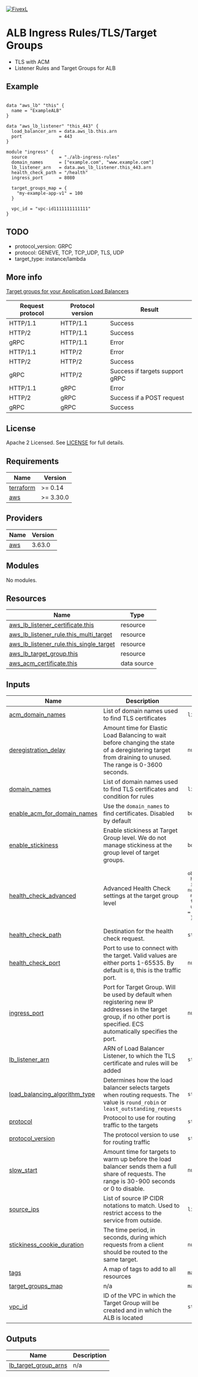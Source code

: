 [![FivexL](https://releases.fivexl.io/fivexlbannergit.jpg)](https://fivexl.io/)

# ALB Ingress Rules/TLS/Target Groups
- TLS with ACM
- Listener Rules and Target Groups for ALB

## Example

```hcl

data "aws_lb" "this" {
  name = "ExampleALB"
}

data "aws_lb_listener" "this_443" {
  load_balancer_arn = data.aws_lb.this.arn
  port              = 443
}

module "ingress" {
  source            = "./alb-ingress-rules"
  domain_names      = ["example.com", "www.example.com"]
  lb_listener_arn   = data.aws_lb_listener.this_443.arn
  health_check_path = "/health"
  ingress_port      = 8080

  target_groups_map = {
    "my-example-app-v1" = 100
  }

  vpc_id = "vpc-id1111111111111"
} 

```

## TODO
- protocol_version: GRPC
- protocol: GENEVE, TCP, TCP_UDP, TLS, UDP
- target_type: instance/lambda

## More info
[Target groups for your Application Load Balancers](https://docs.aws.amazon.com/elasticloadbalancing/latest/application/load-balancer-target-groups.html)

| Request protocol | Protocol version | Result  |
| ---------------- | ---------------- | ------- |  
| HTTP/1.1         |	HTTP/1.1	  | Success |
| HTTP/2	       |    HTTP/1.1      |	Success |
| gRPC	           |    HTTP/1.1      |	Error   |
| HTTP/1.1	       |    HTTP/2	      | Error   |
| HTTP/2           |	HTTP/2        |	Success |
| gRPC             |	HTTP/2        |	Success if targets support gRPC |
| HTTP/1.1         |	gRPC	      | Error   |
| HTTP/2	       |    gRPC          |	Success if a POST request |
| gRPC             |	gRPC          |	Success |

## License

Apache 2 Licensed. See [LICENSE](LICENSE) for full details.

<!-- BEGINNING OF PRE-COMMIT-TERRAFORM DOCS HOOK -->
## Requirements

| Name | Version |
|------|---------|
| <a name="requirement_terraform"></a> [terraform](#requirement\_terraform) | >= 0.14 |
| <a name="requirement_aws"></a> [aws](#requirement\_aws) | >= 3.30.0 |

## Providers

| Name | Version |
|------|---------|
| <a name="provider_aws"></a> [aws](#provider\_aws) | 3.63.0 |

## Modules

No modules.

## Resources

| Name | Type |
|------|------|
| [aws_lb_listener_certificate.this](https://registry.terraform.io/providers/hashicorp/aws/latest/docs/resources/lb_listener_certificate) | resource |
| [aws_lb_listener_rule.this_multi_target](https://registry.terraform.io/providers/hashicorp/aws/latest/docs/resources/lb_listener_rule) | resource |
| [aws_lb_listener_rule.this_single_target](https://registry.terraform.io/providers/hashicorp/aws/latest/docs/resources/lb_listener_rule) | resource |
| [aws_lb_target_group.this](https://registry.terraform.io/providers/hashicorp/aws/latest/docs/resources/lb_target_group) | resource |
| [aws_acm_certificate.this](https://registry.terraform.io/providers/hashicorp/aws/latest/docs/data-sources/acm_certificate) | data source |

## Inputs

| Name | Description | Type | Default | Required |
|------|-------------|------|---------|:--------:|
| <a name="input_acm_domain_names"></a> [acm\_domain\_names](#input\_acm\_domain\_names) | List of domain names used to find TLS certificates | `list(string)` | `[]` | no |
| <a name="input_deregistration_delay"></a> [deregistration\_delay](#input\_deregistration\_delay) | Amount time for Elastic Load Balancing to wait before changing the state of a deregistering target from draining to unused. The range is 0-3600 seconds. | `number` | `60` | no |
| <a name="input_domain_names"></a> [domain\_names](#input\_domain\_names) | List of domain names used to find TLS certificates and condition for rules | `list(string)` | n/a | yes |
| <a name="input_enable_acm_for_domain_names"></a> [enable\_acm\_for\_domain\_names](#input\_enable\_acm\_for\_domain\_names) | Use the `domain_names` to find certificates. Disabled by default | `bool` | `false` | no |
| <a name="input_enable_stickiness"></a> [enable\_stickiness](#input\_enable\_stickiness) | Enable stickiness at Target Group level. We do not manage stickiness at the group level of target groups. | `bool` | `false` | no |
| <a name="input_health_check_advanced"></a> [health\_check\_advanced](#input\_health\_check\_advanced) | Advanced Health Check settings at the target group level | <pre>object({<br>    healthy_threshold   = number<br>    interval            = number<br>    matcher             = string<br>    timeout             = number<br>    unhealthy_threshold = number<br>  })</pre> | <pre>{<br>  "healthy_threshold": 3,<br>  "interval": 30,<br>  "matcher": "200-299",<br>  "timeout": 5,<br>  "unhealthy_threshold": 3<br>}</pre> | no |
| <a name="input_health_check_path"></a> [health\_check\_path](#input\_health\_check\_path) | Destination for the health check request. | `string` | `"/"` | no |
| <a name="input_health_check_port"></a> [health\_check\_port](#input\_health\_check\_port) | Port to use to connect with the target. Valid values are either ports 1-65535. By default is `0`, this is the traffic port. | `number` | `0` | no |
| <a name="input_ingress_port"></a> [ingress\_port](#input\_ingress\_port) | Port for Target Group. Will be used by default when registering new IP addresses in the target group, if no other port is specified. ECS automatically specifies the port. | `number` | `80` | no |
| <a name="input_lb_listener_arn"></a> [lb\_listener\_arn](#input\_lb\_listener\_arn) | ARN of Load Balancer Listener, to which the TLS certificate and rules will be added | `string` | n/a | yes |
| <a name="input_load_balancing_algorithm_type"></a> [load\_balancing\_algorithm\_type](#input\_load\_balancing\_algorithm\_type) | Determines how the load balancer selects targets when routing requests. The value is `round_robin` or `least_outstanding_requests` | `string` | `"round_robin"` | no |
| <a name="input_protocol"></a> [protocol](#input\_protocol) | Protocol to use for routing traffic to the targets | `string` | `"HTTP"` | no |
| <a name="input_protocol_version"></a> [protocol\_version](#input\_protocol\_version) | The protocol version to use for routing traffic | `string` | `"HTTP1"` | no |
| <a name="input_slow_start"></a> [slow\_start](#input\_slow\_start) | Amount time for targets to warm up before the load balancer sends them a full share of requests. The range is 30-900 seconds or 0 to disable. | `number` | `0` | no |
| <a name="input_source_ips"></a> [source\_ips](#input\_source\_ips) | List of source IP CIDR notations to match. Used to restrict access to the service from outside. | `list(string)` | `[]` | no |
| <a name="input_stickiness_cookie_duration"></a> [stickiness\_cookie\_duration](#input\_stickiness\_cookie\_duration) | The time period, in seconds, during which requests from a client should be routed to the same target. | `number` | `3600` | no |
| <a name="input_tags"></a> [tags](#input\_tags) | A map of tags to add to all resources | `map(string)` | `{}` | no |
| <a name="input_target_groups_map"></a> [target\_groups\_map](#input\_target\_groups\_map) | n/a | `map(number)` | n/a | yes |
| <a name="input_vpc_id"></a> [vpc\_id](#input\_vpc\_id) | ID of the VPC in which the Target Group will be created and in which the ALB is located | `string` | n/a | yes |

## Outputs

| Name | Description |
|------|-------------|
| <a name="output_lb_target_group_arns"></a> [lb\_target\_group\_arns](#output\_lb\_target\_group\_arns) | n/a |
<!-- END OF PRE-COMMIT-TERRAFORM DOCS HOOK -->